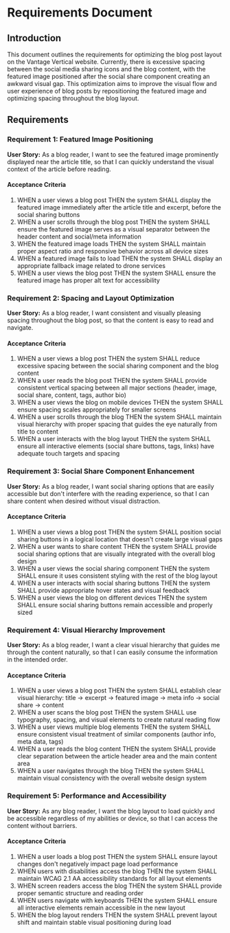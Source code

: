 # Requirements Document

## Introduction

This document outlines the requirements for optimizing the blog post layout on the Vantage Vertical website. Currently, there is excessive spacing between the social media sharing icons and the blog content, with the featured image positioned after the social share component creating an awkward visual gap. This optimization aims to improve the visual flow and user experience of blog posts by repositioning the featured image and optimizing spacing throughout the blog layout.

## Requirements

### Requirement 1: Featured Image Positioning

**User Story:** As a blog reader, I want to see the featured image prominently displayed near the article title, so that I can quickly understand the visual context of the article before reading.

#### Acceptance Criteria

1. WHEN a user views a blog post THEN the system SHALL display the featured image immediately after the article title and excerpt, before the social sharing buttons
2. WHEN a user scrolls through the blog post THEN the system SHALL ensure the featured image serves as a visual separator between the header content and social/meta information
3. WHEN the featured image loads THEN the system SHALL maintain proper aspect ratio and responsive behavior across all device sizes
4. WHEN a featured image fails to load THEN the system SHALL display an appropriate fallback image related to drone services
5. WHEN a user views the blog post THEN the system SHALL ensure the featured image has proper alt text for accessibility

### Requirement 2: Spacing and Layout Optimization

**User Story:** As a blog reader, I want consistent and visually pleasing spacing throughout the blog post, so that the content is easy to read and navigate.

#### Acceptance Criteria

1. WHEN a user views a blog post THEN the system SHALL reduce excessive spacing between the social sharing component and the blog content
2. WHEN a user reads the blog post THEN the system SHALL provide consistent vertical spacing between all major sections (header, image, social share, content, tags, author bio)
3. WHEN a user views the blog on mobile devices THEN the system SHALL ensure spacing scales appropriately for smaller screens
4. WHEN a user scrolls through the blog THEN the system SHALL maintain visual hierarchy with proper spacing that guides the eye naturally from title to content
5. WHEN a user interacts with the blog layout THEN the system SHALL ensure all interactive elements (social share buttons, tags, links) have adequate touch targets and spacing

### Requirement 3: Social Share Component Enhancement

**User Story:** As a blog reader, I want social sharing options that are easily accessible but don't interfere with the reading experience, so that I can share content when desired without visual distraction.

#### Acceptance Criteria

1. WHEN a user views a blog post THEN the system SHALL position social sharing buttons in a logical location that doesn't create large visual gaps
2. WHEN a user wants to share content THEN the system SHALL provide social sharing options that are visually integrated with the overall blog design
3. WHEN a user views the social sharing component THEN the system SHALL ensure it uses consistent styling with the rest of the blog layout
4. WHEN a user interacts with social sharing buttons THEN the system SHALL provide appropriate hover states and visual feedback
5. WHEN a user views the blog on different devices THEN the system SHALL ensure social sharing buttons remain accessible and properly sized

### Requirement 4: Visual Hierarchy Improvement

**User Story:** As a blog reader, I want a clear visual hierarchy that guides me through the content naturally, so that I can easily consume the information in the intended order.

#### Acceptance Criteria

1. WHEN a user views a blog post THEN the system SHALL establish clear visual hierarchy: title → excerpt → featured image → meta info → social share → content
2. WHEN a user scans the blog post THEN the system SHALL use typography, spacing, and visual elements to create natural reading flow
3. WHEN a user views multiple blog elements THEN the system SHALL ensure consistent visual treatment of similar components (author info, meta data, tags)
4. WHEN a user reads the blog content THEN the system SHALL provide clear separation between the article header area and the main content area
5. WHEN a user navigates through the blog THEN the system SHALL maintain visual consistency with the overall website design system

### Requirement 5: Performance and Accessibility

**User Story:** As any blog reader, I want the blog layout to load quickly and be accessible regardless of my abilities or device, so that I can access the content without barriers.

#### Acceptance Criteria

1. WHEN a user loads a blog post THEN the system SHALL ensure layout changes don't negatively impact page load performance
2. WHEN users with disabilities access the blog THEN the system SHALL maintain WCAG 2.1 AA accessibility standards for all layout elements
3. WHEN screen readers access the blog THEN the system SHALL provide proper semantic structure and reading order
4. WHEN users navigate with keyboards THEN the system SHALL ensure all interactive elements remain accessible in the new layout
5. WHEN the blog layout renders THEN the system SHALL prevent layout shift and maintain stable visual positioning during load